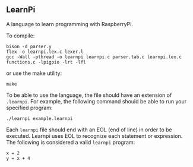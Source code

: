 ## LearnPi

A language to learn programming with RaspberryPi.

To compile:
```
bison -d parser.y
flex -o learnpi.lex.c lexer.l
gcc -Wall -pthread -o learnpi learnpi.c parser.tab.c learnpi.lex.c functions.c -lpigpio -lrt -lfl
```

or use the make utility:
```
make
```

To be able to use the language, the file should have an extension of `.learnpi`.
For example, the following command should be able to run your specified program:
```
./learnpi example.learnpi
```

Each `learnpi` file should end with an EOL (end of line) in order to be executed. Learnpi uses EOL to recognize each statement or expression.
The following is considered a valid `learnpi` program:
```
x = 2
y = x + 4

```
